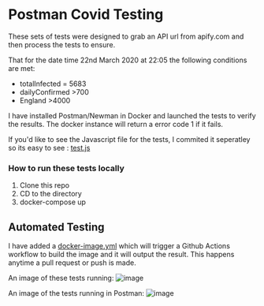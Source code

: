 # Postman Covid Testing

These sets of tests were designed to grab an API url from apify.com and then process the tests to ensure. 

That for the date time 22nd March 2020 at 22:05 the following conditions are met:
- totalInfected = 5683
- dailyConfirmed >700
- England >4000
 
I have installed Postman/Newman in Docker and launched the tests to verify the results. The docker instance will return a error code 1 if it fails.

If you'd like to see the Javascript file for the tests, I commited it seperatley so its easy to see : [test.js](https://github.com/JamesWilson19947/postman-covid-tests/blob/main/test.js)

### How to run these tests locally
1. Clone this repo
2. CD to the directory
3. docker-compose up

## Automated Testing
I have added a [docker-image.yml](https://github.com/JamesWilson19947/postman-covid-tests/blob/main/.github/workflows/docker-image.yml) which will trigger a Github Actions workflow to build the image and it will output the result. This happens anytime a pull request or push is made. 

An image of these tests running:
![image](https://user-images.githubusercontent.com/15872012/139706351-69117bbf-a037-43af-913c-560a9c0fbdf6.png)

An image of the tests running in Postman:
![image](https://user-images.githubusercontent.com/15872012/139706437-9531016b-b965-4b1f-acff-cc1b3106cd0f.png)


